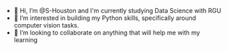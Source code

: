 - 👋 Hi, I’m @S-Houston and I'm currently studying Data Science with RGU
- 👀 I’m interested in building my Python skills, specifically around computer vision tasks.
- 💞️ I’m looking to collaborate on anything that will help me with my learning


<!---
S-Houston/S-Houston is a ✨ special ✨ repository because its `README.md` (this file) appears on your GitHub profile.
You can click the Preview link to take a look at your changes.
--->
